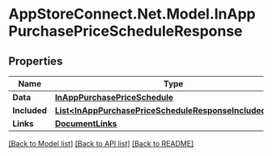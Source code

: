 # AppStoreConnect.Net.Model.InAppPurchasePriceScheduleResponse

## Properties

Name | Type | Description | Notes
------------ | ------------- | ------------- | -------------
**Data** | [**InAppPurchasePriceSchedule**](InAppPurchasePriceSchedule.md) |  | 
**Included** | [**List&lt;InAppPurchasePriceScheduleResponseIncludedInner&gt;**](InAppPurchasePriceScheduleResponseIncludedInner.md) |  | [optional] 
**Links** | [**DocumentLinks**](DocumentLinks.md) |  | 

[[Back to Model list]](../README.md#documentation-for-models) [[Back to API list]](../README.md#documentation-for-api-endpoints) [[Back to README]](../README.md)

